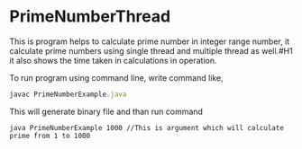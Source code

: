 # PrimeNumberThread

This is program helps to calculate prime number in integer range number, it calculate prime numbers using single thread and multiple thread as well.#H1
it also shows the time taken in calculations in operation.

To run program using command line,
write command like,
```javascript
javac PrimeNumberExample.java
```
 
This will generate binary file and than 
run command 

```java PrimeNumberExample 1000 //This is argument which will calculate prime from 1 to 1000```
